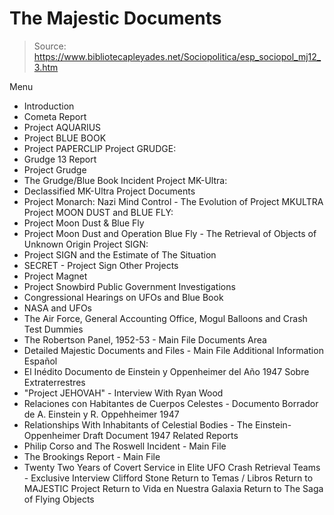 # The Majestic Documents

> Source: https://www.bibliotecapleyades.net/Sociopolitica/esp_sociopol_mj12_3.htm

Menu
- Introduction
- Cometa Report
- Project AQUARIUS
- Project BLUE BOOK
- Project PAPERCLIP
Project GRUDGE:
- Grudge 13 Report
- Project Grudge
- The Grudge/Blue Book Incident
Project MK-Ultra:
- Declassified MK-Ultra Project Documents
- Project Monarch: Nazi Mind Control - The Evolution of Project MKULTRA
Project MOON DUST and BLUE FLY:
- Project Moon Dust & Blue Fly
- Project Moon Dust and Operation Blue Fly - The Retrieval of Objects of Unknown Origin
Project SIGN:
- Project SIGN and the Estimate of The Situation
- SECRET - Project Sign
Other Projects
- Project Magnet
- Project Snowbird
Public Government Investigations
- Congressional Hearings on UFOs and Blue Book
- NASA and UFOs
- The Air Force, General Accounting Office, Mogul Balloons and Crash Test Dummies
- The Robertson Panel, 1952-53 - Main File
Documents Area
- Detailed Majestic Documents and Files - Main File
Additional Information
Español
- El Inédito Documento de Einstein y Oppenheimer del Año 1947 Sobre Extraterrestres
- "Project JEHOVAH" - Interview With Ryan Wood
- Relaciones con Habitantes de Cuerpos Celestes - Documento Borrador de A. Einstein y R. Oppehheimer 1947
- Relationships With Inhabitants of Celestial Bodies - The Einstein-Oppenheimer Draft Document 1947
Related Reports
- Philip Corso and The Roswell Incident - Main File
- The Brookings Report - Main File
- Twenty Two Years of Covert Service in Elite UFO Crash Retrieval Teams - Exclusive Interview Clifford Stone
Return to Temas / Libros
Return to MAJESTIC Project
Return to Vida en Nuestra Galaxia
Return to The Saga of Flying Objects
